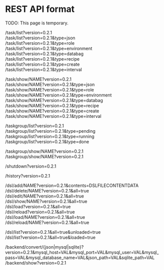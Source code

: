 # REST API format

TODO: This page is temporary.  

/task/list?version=0.2.1  
/task/list?version=0.2.1&type=json  
/task/list?version=0.2.1&type=role  
/task/list?version=0.2.1&type=environment  
/task/list?version=0.2.1&type=databag  
/task/list?version=0.2.1&type=recipe  
/task/list?version=0.2.1&type=create  
/task/list?version=0.2.1&type=interval  

/task/show/NAME?version=0.2.1  
/task/show/NAME?version=0.2.1&type=json  
/task/show/NAME?version=0.2.1&type=role  
/task/show/NAME?version=0.2.1&type=environment  
/task/show/NAME?version=0.2.1&type=databag  
/task/show/NAME?version=0.2.1&type=recipe  
/task/show/NAME?version=0.2.1&type=create  
/task/show/NAME?version=0.2.1&type=interval  

/taskgroup/list?version=0.2.1  
/taskgroup/list?version=0.2.1&type=pending  
/taskgroup/list?version=0.2.1&type=running  
/taskgroup/list?version=0.2.1&type=done  

/taskgroup/show/NAME?version=0.2.1  
/taskgroup/show/NAME?version=0.2.1  

/shutdown?version=0.2.1  

/history?version=0.2.1  

/dsl/add/NAME?version=0.2.1&contents=DSLFILECONTENTDATA  
/dsl/delete/NAME?version=0.2.1&all=true  
/dsl/edit/NAME?version=0.2.1&all=true  
/dsl/show/NAME?version=0.2.1&all=true  
/dsl/load?version=0.2.1&all=true  
/dsl/reload?version=0.2.1&all=true  
/dsl/load/NAME?version=0.2.1&all=true  
/dsl/reload/NAME?version=0.2.1&all=true  

/dsl/list?version=0.2.1&all=true&unloaded=true  
/dsl/list?version=0.2.1&all=true&loaded=true  

/backend/convert/{json|mysql|sqlite}?version=0.2.1&mysql_host=VAL&mysql_port=VAL&mysql_user=VAL&mysql_pass=VAL&mysql_database_name=VAL&json_path=VAL&sqlite_path=VAL  
/backend/show?version=0.2.1  



